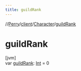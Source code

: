 ```yaml
---
title: guildRank
---
```

//[Perry](../../../index.html)/[client](../index.html)/[Character](index.html)/[guildRank](guild-rank.html)



# guildRank



[jvm]\
var [guildRank](guild-rank.html): [Int](https://kotlinlang.org/api/latest/jvm/stdlib/kotlin/-int/index.html) = 0




